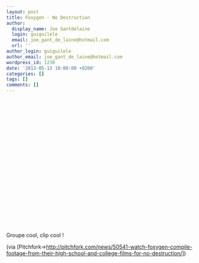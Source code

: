 ```yaml
---
layout: post
title: Foxygen - No Destruction
author:
  display_name: Joe Gantdelaine
  login: guiguilele
  email: joe_gant_de_laine@hotmail.com
  url: ''
author_login: guiguilele
author_email: joe_gant_de_laine@hotmail.com
wordpress_id: 1230
date: '2013-05-13 10:00:00 +0200'
categories: []
tags: []
comments: []
---
```

<object width="600" height="338"><param name="movie" value="http://videoplayer.vevo.com/embed/Embedded?videoId=US38Y1322716&playlist=false&autoplay=0&playerId=62FF0A5C-0D9E-4AC1-AF04-1D9E97EE3961&playerType=embedded&env=0&cultureName=en-US&cultureIsRTL=False"></param><param name="wmode" value="transparent"></param><param name="bgcolor" value="#000000"></param><param name="allowFullScreen" value="true"></param><param name="allowScriptAccess" value="always"></param><embed src="http://videoplayer.vevo.com/embed/Embedded?videoId=US38Y1322716&playlist=false&autoplay=0&playerId=62FF0A5C-0D9E-4AC1-AF04-1D9E97EE3961 &playerType=embedded&env=0&cultureName=en-US&cultureIsRTL=False" type="application/x-shockwave-flash" allowfullscreen="true" allowscriptaccess="always" width="600" height="338" bgcolor="#000000" wmode="transparent"></embed></object>

Groupe cool, clip cool !

(via [Pitchfork->http://pitchfork.com/news/50541-watch-foxygen-compile-footage-from-their-high-school-and-college-films-for-no-destruction/])
